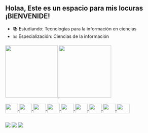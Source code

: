 ## Holaa, Este es un espacio para mis locuras ¡BIENVENIDE!
- 📚 Estudiando: Tecnologías para la información en ciencias
- 📊 Especialización: Ciencias de la información 

<div>
  <a href="https://github.com/ibtIbeth">
  <img height="165em" src="https://github-readme-stats.vercel.app/api?username=IbtIbeth&show_icons=true&show_icons=true&theme=bear&include_all_commits=true&count_private=true">
    <img height="165em" src="https://github-readme-stats.vercel.app/api/top-langs/?username=IbtIbeth&layout=compact&show_icons=true&theme=bear">
</div>
  
<div style="display: inline_block"><br>
  <img align="center" height="30" width="40" src="https://cdn.jsdelivr.net/gh/devicons/devicon/icons/python/python-original.svg" />
  <img align="center" height="30" width="40" src="https://cdn.jsdelivr.net/gh/devicons/devicon/icons/html5/html5-plain.svg">
  <img align="center" height="30" width="40" src="https://cdn.jsdelivr.net/gh/devicons/devicon/icons/css3/css3-plain.svg" />
  <img align="center" height="30" width="40" src="https://cdn.jsdelivr.net/gh/devicons/devicon/icons/linux/linux-original.svg" />
  <img align="center" height="30" width="40" src="https://cdn.jsdelivr.net/gh/devicons/devicon/icons/pandas/pandas-original.svg" />
  <img align="center" height="30" width="40" src="https://cdn.jsdelivr.net/gh/devicons/devicon/icons/jupyter/jupyter-original-wordmark.svg" />
  <img align="center" height="30" width="40" src="https://cdn.jsdelivr.net/gh/devicons/devicon/icons/numpy/numpy-original.svg" />
  <img align="center" height="30" width="40" src="https://cdn.jsdelivr.net/gh/devicons/devicon/icons/bash/bash-original.svg" />
  <img align="center" height="30" width="40" src="https://cdn.jsdelivr.net/gh/devicons/devicon/icons/django/django-original.svg" />
</div>

##

<div>
  <a href="https://www.linkedin.com/in/ibeth-escobedo-bb7822124" target"_blank"><img src="https://img.shields.io/badge/LinkedIn-0077B5?style=for-the-badge&logo=linkedin&logoColor=white" target="_blank"></a> 
  <a href="https://www.instagram.com/ibt.ibeth/" target"_blank"><img src="https://img.shields.io/badge/Instagram-E4405F?style=for-the-badge&logo=instagram&logoColor=white" target="_blank"></a> 
  <a href="https://t.me/ibtibeth" target"_blank"><img src="https://img.shields.io/badge/Telegram-2CA5E0?style=for-the-badge&logo=telegram&logoColor=white" target="_blank"></a>
  
</div>
